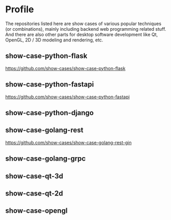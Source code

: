 ﻿# Profile

The repositories listed here are show cases of various popular techniques (or combinations), mainly including backend web programming related stuff. And there are also other parts for desktop software development like Qt, OpenGL, 2D / 3D modeling and rendering, etc.

## show-case-python-flask
https://github.com/show-cases/show-case-python-flask

## show-case-python-fastapi
https://github.com/show-cases/show-case-python-fastapi

## show-case-python-django

## show-case-golang-rest
https://github.com/show-cases/show-case-golang-rest-gin


## show-case-golang-grpc

## show-case-qt-3d

## show-case-qt-2d

## show-case-opengl

